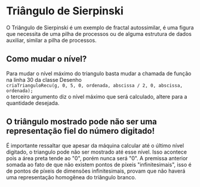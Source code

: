 # Triângulo de Sierpinski
 O Triângulo de Sierpinski é um exemplo de fractal autossimilar, é uma figura que necessita de uma pilha de processos ou de alguma estrutura de dados auxiliar, similar a pilha de processos.
 
## Como mudar o nível?
 Para mudar o nível máximo do triangulo basta mudar a chamada de função na linha 30 da classe Desenho </br>
 `criaTrianguloRecu(g, 0, 5, 0, ordenada, abscissa / 2, 0, abscissa, ordenada);` </br>
 o terceiro argumento diz o nível máximo que será calculado, altere para a quantidade desejada. </br>
## O triângulo mostrado pode não ser uma representação fiel do número digitado!
É importante ressaltar que apesar da máquina calcular até o último nível digitado, o triangulo pode não ser mostrado até esse nível. Isso acontece pois a área preta tende ao "0", porém nunca será "0". A premissa anterior somada ao fato de que não existem pontos de píxeis "infinitesimais", isso é de pontos de píxeis de dimensões infinitesimais, provam que não haverá uma representação homogênea do triângulo branco.
